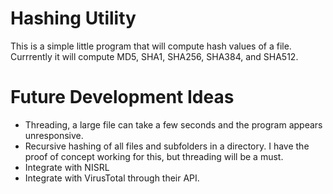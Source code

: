 # Hashing Utility

This is a simple little program that will compute hash values of a file.  Currrently it will compute MD5, SHA1, SHA256, SHA384, and SHA512.  

# Future Development Ideas

- Threading, a large file can take a few seconds and the program appears unresponsive.  
- Recursive hashing of all files and subfolders in a directory.  I have the proof of concept working for this, but threading will be a must.
- Integrate with NISRL
- Integrate with VirusTotal through their API.  
